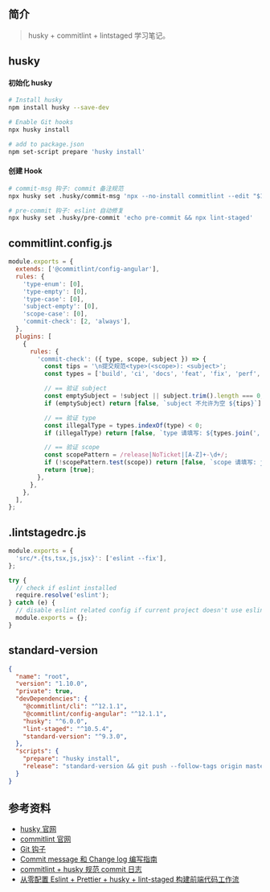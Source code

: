 ## 简介

> husky + commitlint + lintstaged 学习笔记。

## husky

#### 初始化 husky

```sh
# Install husky
npm install husky --save-dev

# Enable Git hooks
npx husky install

# add to package.json
npm set-script prepare 'husky install'
```

#### 创建 Hook

```sh
# commit-msg 钩子: commit 备注规范
npx husky set .husky/commit-msg 'npx --no-install commitlint --edit "$1"'

# pre-commit 钩子: eslint 自动修复
npx husky set .husky/pre-commit 'echo pre-commit && npx lint-staged'
```

## commitlint.config.js

```js
module.exports = {
  extends: ['@commitlint/config-angular'],
  rules: {
    'type-enum': [0],
    'type-empty': [0],
    'type-case': [0],
    'subject-empty': [0],
    'scope-case': [0],
    'commit-check': [2, 'always'],
  },
  plugins: [
    {
      rules: {
        'commit-check': ({ type, scope, subject }) => {
          const tips = '\n提交规范<type>(<scope>): <subject>';
          const types = ['build', 'ci', 'docs', 'feat', 'fix', 'perf', 'refactor', 'revert', 'style', 'test'];

          // == 验证 subject
          const emptySubject = !subject || subject.trim().length === 0;
          if (emptySubject) return [false, `subject 不允许为空 ${tips}`];

          // == 验证 type
          const illegalType = types.indexOf(type) < 0;
          if (illegalType) return [false, `type 请填写: ${types.join(', ')} ${tips}`];

          // == 验证 scope
          const scopePattern = /release|NoTicket|[A-Z]+-\d+/;
          if (!scopePattern.test(scope)) return [false, `scope 请填写: jiraID, NoTicket ${tips}`];
          return [true];
        },
      },
    },
  ],
};
```

## .lintstagedrc.js

```js
module.exports = {
  'src/*.{ts,tsx,js,jsx}': ['eslint --fix'],
};

try {
  // check if eslint installed
  require.resolve('eslint');
} catch (e) {
  // disable eslint related config if current project doesn't use eslint
  module.exports = {};
}
```

## standard-version

```json
{
  "name": "root",
  "version": "1.10.0",
  "private": true,
  "devDependencies": {
    "@commitlint/cli": "^12.1.1",
    "@commitlint/config-angular": "^12.1.1",
    "husky": "^6.0.0",
    "lint-staged": "^10.5.4",
    "standard-version": "^9.3.0",
  },
  "scripts": {
    "prepare": "husky install",
    "release": "standard-version && git push --follow-tags origin master"
  }
}
```

## 参考资料

- [husky 官网](https://typicode.github.io/husky)
- [commitlint 官网](https://commitlint.js.org)
- [Git 钩子](https://malcolmyu.github.io/2015/10/16/Git-Hooks/)
- [Commit message 和 Change log 编写指南](http://www.ruanyifeng.com/blog/2016/01/commit_message_change_log.html)
- [commitlint + husky 规范 commit 日志](https://blog.csdn.net/wei371522/article/details/84070803)
- [从零配置 Eslint + Prettier + husky + lint-staged 构建前端代码工作流](https://segmentfault.com/a/1190000022497035)
